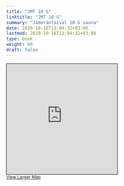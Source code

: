 ```yaml
---
title: "JMT 10 G"
linktitle: "JMT 10 G"
summary: "Jämeräntaival 10 G sauna"
date: 2020-10-16T13:04:32+03:00
lastmod: 2020-10-16T13:04:32+03:00
type: book
weight: 60
draft: false
---
```


<iframe width="300" height="300" frameborder="0" scrolling="no" marginheight="0" marginwidth="0" src="https://www.openstreetmap.org/export/embed.html?bbox=24.836153090000156%2C60.18884665576912%2C24.840632379055023%2C60.19005606456492&amp;layer=mapnik&amp;marker=60.189451365736524%2C24.838392734527588" style="border: 1px solid black"></iframe><br/><small><a href="https://www.openstreetmap.org/?mlat=60.18945&amp;mlon=24.83839#map=19/60.18945/24.83839&amp;layers=N">View Larger Map</a></small>

